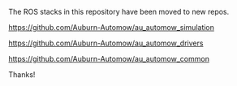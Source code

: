 The ROS stacks in this repository have been moved to new repos.

https://github.com/Auburn-Automow/au_automow_simulation

https://github.com/Auburn-Automow/au_automow_drivers

https://github.com/Auburn-Automow/au_automow_common

Thanks!